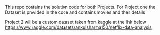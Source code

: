This repo contains the solution code for both Projects. 
For Project one the Dataset is provided in the code and contains movies and their details 

Project 2 will be a custom dataset taken from kaggle at the link below
https://www.kaggle.com/datasets/ankulsharma150/netflix-data-analysis
